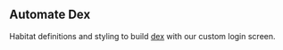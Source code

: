 ## Automate Dex

Habitat definitions and styling to build [dex](https://github.com/dexidp/dex)
with our custom login screen.
